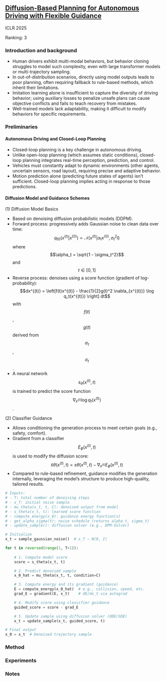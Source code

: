 ## [Diffusion-Based Planning for Autonomous Driving with Flexible Guidance](https://openreview.net/forum?id=wM2sfVgMDH)

ICLR 2025

Ranking: 3

### Introduction and background
- Human drivers exhibit multi-modal behaviors, but behavior cloning struggles to model such complexity, even with large transformer models or multi-trajectory sampling.
- In out-of-distribution scenarios, directly using model outputs leads to poor planning, often requiring fallback to rule-based methods, which inherit their limitations.
- Imitation learning alone is insufficient to capture the diversity of driving behavior; using auxiliary losses to penalize unsafe plans can cause objective conflicts and fails to teach recovery from mistakes.
- Well-trained models lack adaptability, making it difficult to modify behaviors for specific requirements.

### Preliminaries

#### Autonomous Driving and Closed-Loop Planning
- Closed-loop planning is a key challenge in autonomous driving.
- Unlike open-loop planning (which assumes static conditions), closed-loop planning integrates real-time perception, prediction, and control.
- Vehicles must constantly adapt to dynamic environments (other agents, uncertain sensors, road layout), requiring precise and adaptive behavior.
- Motion prediction alone (predicting future states of agents) isn’t sufficient. Closed-loop planning implies acting in response to those predictions.

#### Diffusion Model and Guidance Schemes

(1) Diffusion Model Basics
- Based on denoising diffusion probabilistic models (DDPM).
- Forward process: progressively adds Gaussian noise to clean data over time:
$$q_{t0}(x^{(t)} | x^{(0)}) = \mathcal{N}(x^{(t)} | \alpha_t x^{(0)}, \sigma_t^2 I)$$ where $$\alpha_t = \sqrt{1 - \sigma_t^2}$$ and $$t \in [0, 1]$$
- Reverse process: denoises using a score function (gradient of log-probability):
$$dx^{(t)} = \left[f(t)x^{(t)} - \frac{1}{2}g(t)^2 \nabla_{x^{(t)}} \log q_t(x^{(t)}) \right] dt$$
with $$f(t)$$, $$g(t)$$ derived from $$\alpha_t$$, $$\sigma_t$$.
- A neural network $$s_\theta(x^{(t)}, t)$$ is trained to predict the score function $$\nabla_{x^{(t)}} \log q_t(x^{(t)})$$.

(2) Classifier Guidance
- Allows conditioning the generation process to meet certain goals (e.g., safety, comfort).
- Gradient from a classifier $$E_\phi(x^{(t)}, t)$$ is used to modify the diffusion score:
$$\tilde{s}\theta(x^{(t)}, t) = s\theta(x^{(t)}, t) - \nabla_{x^{(t)}} E_\phi(x^{(t)}, t)$$
- Compared to rule-based refinement, guidance modifies the generation internally, leveraging the model’s structure to produce high-quality, tailored results.


```python
# Inputs:
# - T: total number of denoising steps
# - x_T: initial noise sample
# - mu_theta(x_t, t, C): denoised output from model
# - s_theta(x_t, t): learned score function
# - compute_energy(x_0): guidance energy function(s)
# - get_alpha_sigma(t): noise schedule (returns alpha_t, sigma_t)
# - update_sample(): diffusion solver (e.g., DPM-Solver)

# Initialize
x_t = sample_gaussian_noise()  # x_T ~ N(0, I)

for t in reversed(range(1, T+1)):
    
    # 1. Compute model score
    score = s_theta(x_t, t)

    # 2. Predict denoised sample
    x_0_hat = mu_theta(x_t, t, condition=C)

    # 3. Compute energy and its gradient (guidance)
    E = compute_energy(x_0_hat)  # e.g., collision, speed, etc.
    grad_E = gradient(E, x_t)    # dE/dx_t via autograd

    # 4. Modify score using classifier guidance
    guided_score = score - grad_E

    # 5. Update sample using diffusion solver (ODE/SDE)
    x_t = update_sample(x_t, guided_score, t)

# Final output
x_0 = x_t  # Denoised trajectory sample

```

### Method

### Experiments

### Notes
